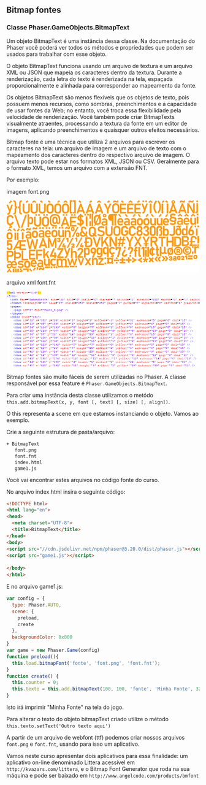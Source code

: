 ## Bitmap fontes

### Classe Phaser.GameObjects.BitmapText

Um objeto BitmapText é uma instância dessa classe. Na documentação do Phaser você poderá ver todos os métodos e propriedades que podem ser usados para trabalhar com esse objeto.

O objeto BitmapText funciona usando um arquivo de textura  e um arquivo XML ou JSON que mapeia os caracteres dentro da textura. Durante a renderização, cada letra do texto é renderizada na tela, espaçada proporcionalmente e alinhada para corresponder ao mapeamento da fonte.

Os objetos BitmapText são menos flexíveis que os objetos de texto, pois possuem menos recursos, como sombras, preenchimentos e a capacidade de usar fontes da Web; no entanto, você troca essa flexibilidade pela velocidade de renderização. Você também pode criar BitmapTexts visualmente atraentes, processando a textura da fonte em um editor de imagens, aplicando preenchimentos e quaisquer outros efeitos necessários.

Bitmap fonte é uma técnica que utiliza 2 arquivos para escrever os caracteres na tela: um arquivo de imagem e um arquivo de texto com o mapeamento dos caracteres dentro do respectivo arquivo de imagem. O arquivo texto pode estar nos formatos XML, JSON ou CSV. Geralmente para o formato XML, temos um arquivo com a extensão FNT.

Por exemplo:

imagem font.png

![fig 8](resources/img/fig008.png)

arquivo xml font.fnt

![fig 9](resources/img/fig009.png)

Bitmap fontes são muito fáceis de serem utilizadas no Phaser. A classe responsável por essa feature é ``Phaser.GameObjects.BitmapText``.

Para criar uma instância desta classe utilizamos o metódo ``this.add.bitmapText(x, y, font [, text] [, size] [, align])``.

O this representa a scene em que estamos instanciando o objeto. Vamos ao exemplo.

Crie a seguinte estrutura de pasta/arquivo:

```
+ BitmapText
   font.png
   font.fnt
   index.html
   game1.js
```
Você vai encontrar estes arquivos no código fonte do curso.

No arquivo index.html insira o seguinte código:

```html
<!DOCTYPE html>
<html lang="en">
<head>
  <meta charset="UTF-8">
  <title>BitmapText</title>
</head>
<body>
<script src="//cdn.jsdelivr.net/npm/phaser@3.20.0/dist/phaser.js"></script>
<script src="game1.js"></script>

</body>
</html>
```

E no arquivo game1.js:

```javascript
var config = {
  type: Phaser.AUTO,
  scene: {
    preload,
    create
  },
  backgroundColor: 0x000
}
var game = new Phaser.Game(config)
function preload(){
  this.load.bitmapFont('fonte', 'font.png', 'font.fnt');
}
function create() {
  this.counter = 0;
  this.texto = this.add.bitmapText(100, 100, 'fonte', 'Minha Fonte', 32)
}
```
Isto irá imprimir "Minha Fonte" na tela do jogo.

Para alterar o texto do objeto bitmapText criado utilize o método ``this.texto.setText('Outro texto aqui')``

A partir de um arquivo de webfont (ttf) podemos criar nossos arquivos ``font.png`` e ``font.fnt``, usando para isso um aplicativo.

Vamos neste curso apresentar dois aplicativos para essa finalidade: um aplicativo on-line denominado Littera acessível em ``http://kvazars.com/littera``, e o  Bitmap Font Generator que roda na sua máquina e pode ser baixado em ``http://www.angelcode.com/products/bmfont``
